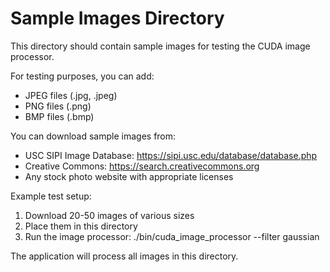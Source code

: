 # Sample Images Directory

This directory should contain sample images for testing the CUDA image processor.

For testing purposes, you can add:
- JPEG files (.jpg, .jpeg)
- PNG files (.png) 
- BMP files (.bmp)

You can download sample images from:
- USC SIPI Image Database: https://sipi.usc.edu/database/database.php
- Creative Commons: https://search.creativecommons.org
- Any stock photo website with appropriate licenses

Example test setup:
1. Download 20-50 images of various sizes
2. Place them in this directory
3. Run the image processor: ./bin/cuda_image_processor --filter gaussian

The application will process all images in this directory.
